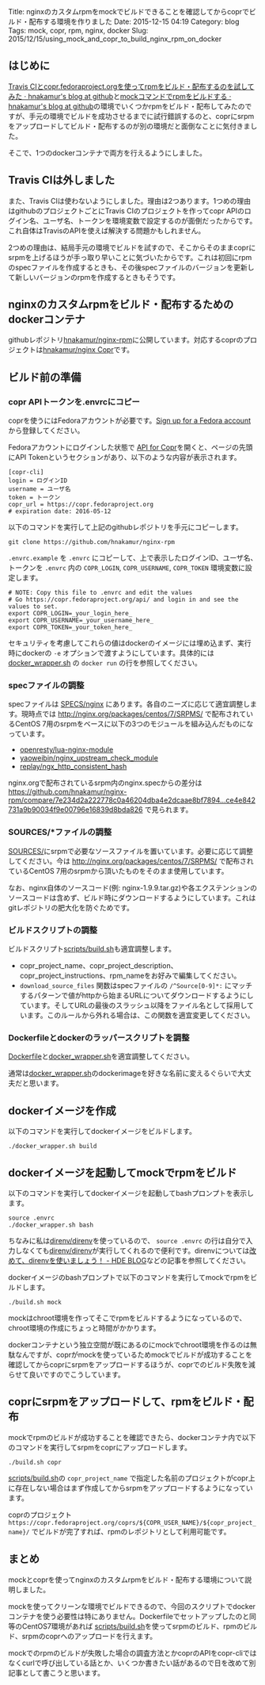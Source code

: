 Title: nginxのカスタムrpmをmockでビルドできることを確認してからcoprでビルド・配布する環境を作りました
Date: 2015-12-15 04:19
Category: blog
Tags: mock, copr, rpm, nginx, docker
Slug: 2015/12/15/using_mock_and_copr_to_build_nginx_rpm_on_docker

## はじめに
[Travis CIとcopr.fedoraproject.orgを使ってrpmをビルド・配布するのを試してみた · hnakamur's blog at github](/blog/2015/11/26/use_travis_and_copr_to_build_and_host_rpm/)と[mockコマンドでrpmをビルドする · hnakamur's blog at github](/blog/2015/12/05/build_rpm_with_mock/)の環境でいくつかrpmをビルド・配布してみたのですが、手元の環境でビルドを成功させるまでに試行錯誤するのと、coprにsrpmをアップロードしてビルド・配布するのが別の環境だと面倒なことに気付きました。

そこで、1つのdockerコンテナで両方を行えるようにしました。

## Travis CIは外しました
また、Travis CIは使わないようにしました。理由は2つあります。1つめの理由はgithubのプロジェクトごとにTravis CIのプロジェクトを作ってcopr APIのログイン名、ユーザ名、トークンを環境変数で設定するのが面倒だったからです。これ自体はTravisのAPIを使えば解決する問題かもしれません。

2つめの理由は、結局手元の環境でビルドを試すので、そこからそのままcoprにsrpmを上げるほうが手っ取り早いことに気づいたからです。これは初回にrpmのspecファイルを作成するときも、その後specファイルのバージョンを更新して新しいバージョンのrpmを作成するときもそうです。

## nginxのカスタムrpmをビルド・配布するためのdockerコンテナ

githubレポジトリ[hnakamur/nginx-rpm](https://github.com/hnakamur/nginx-rpm)に公開しています。対応するcoprのプロジェクトは[hnakamur/nginx Copr](https://copr.fedoraproject.org/coprs/hnakamur/nginx/)です。

## ビルド前の準備
### copr APIトークンを.envrcにコピー
coprを使うにはFedoraアカウントが必要です。[Sign up for a Fedora account](https://admin.fedoraproject.org/accounts/user/new) から登録してください。

Fedoraアカウントにログインした状態で [API for Copr](https://copr.fedoraproject.org/api/)を開くと、ページの先頭にAPI Tokenというセクションがあり、以下のような内容が表示されます。

```
[copr-cli]
login = ログインID
username = ユーザ名
token = トークン
copr_url = https://copr.fedoraproject.org
# expiration date: 2016-05-12
```

以下のコマンドを実行して上記のgithubレポジトリを手元にコピーします。

```
git clone https://github.com/hnakamur/nginx-rpm
```

`.envrc.example` を `.envrc` にコピーして、上で表示したログインID、ユーザ名、トークンを `.envrc` 内の `COPR_LOGIN`, `COPR_USERNAME`, `COPR_TOKEN` 環境変数に設定します。

```
# NOTE: Copy this file to .envrc and edit the values
# Go https://copr.fedoraproject.org/api/ and login in and see the values to set.
export COPR_LOGIN=_your_login_here_
export COPR_USERNAME=_your_username_here_
export COPR_TOKEN=_your_token_here_
```

セキュリティを考慮してこれらの値はdockerのイメージには埋め込まず、実行時にdockerの `-e` オプションで渡すようにしています。具体的には [docker_wrapper.sh](https://github.com/hnakamur/nginx-rpm/blob/master/docker_wrapper.sh) の `docker run` の行を参照してください。

### specファイルの調整

specファイルは [SPECS/nginx](https://github.com/hnakamur/nginx-rpm/blob/master/SPECS/nginx.spec) にあります。各自のニーズに応じて適宜調整します。現時点では http://nginx.org/packages/centos/7/SRPMS/ で配布されているCentOS 7用のsrpmをベースに以下の3つのモジュールを組み込んだものになっています。

* [openresty/lua-nginx-module](https://github.com/openresty/lua-nginx-module)
* [yaoweibin/nginx_upstream_check_module](https://github.com/yaoweibin/nginx_upstream_check_module)
* [replay/ngx_http_consistent_hash](https://github.com/replay/ngx_http_consistent_hash)

nginx.orgで配布されているsrpm内のnginx.specからの差分は https://github.com/hnakamur/nginx-rpm/compare/7e234d2a222778c0a46204dba4e2dcaae8bf7894...ce4e842731a9b90034f9e00796e16839d8bda826 で見られます。

### SOURCES/*ファイルの調整

[SOURCES/](https://github.com/hnakamur/nginx-rpm/tree/master/SOURCES)にsrpmで必要なソースファイルを置いています。必要に応じて調整してください。今は http://nginx.org/packages/centos/7/SRPMS/ で配布されているCentOS 7用のsrpmから頂いたものをそのまま使用しています。

なお、nginx自体のソースコード(例: nginx-1.9.9.tar.gz)や各エクステンションのソースコードは含めず、ビルド時にダウンロードするようにしています。これはgitレポジトリの肥大化を防ぐためです。

### ビルドスクリプトの調整

ビルドスクリプト[scripts/build.sh](https://github.com/hnakamur/nginx-rpm/blob/master/scripts/build.sh)も適宜調整します。

* copr_project_name、copr_project_description、copr_project_instructions、rpm_nameをお好みで編集してください。
* `download_source_files` 関数はspecファイルの `/^Source[0-9]*:` にマッチするパターンで値がhttpから始まるURLについてダウンロードするようにしています。そしてURLの最後のスラッシュ以降をファイル名として採用しています。このルールから外れる場合は、この関数を適宜変更してください。

### Dockerfileとdockerのラッパースクリプトを調整

[Dockerfile](https://github.com/hnakamur/nginx-rpm/blob/master/Dockerfile)と[docker_wrapper.sh](https://github.com/hnakamur/nginx-rpm/blob/master/docker_wrapper.sh)を適宜調整してください。

通常は[docker_wrapper.sh](https://github.com/hnakamur/nginx-rpm/blob/fa051c195e030c2e7f247fa258c6fad1ef9f0dde/docker_wrapper.sh)のdockerimageを好きな名前に変えるぐらいで大丈夫だと思います。

## dockerイメージを作成

以下のコマンドを実行してdockerイメージをビルドします。

```
./docker_wrapper.sh build
```

## dockerイメージを起動してmockでrpmをビルド

以下のコマンドを実行してdockerイメージを起動してbashプロンプトを表示します。

```
source .envrc
./docker_wrapper.sh bash
```

ちなみに私は[direnv/direnv](https://github.com/direnv/direnv)を使っているので、 `source .envrc` の行は自分で入力しなくても[direnv/direnv](https://github.com/direnv/direnv)が実行してくれるので便利です。direnvについては[改めて、direnvを使いましょう！ - HDE BLOG](http://blog.hde.co.jp/entry/2015/02/27/182117)などの記事を参照してください。

dockerイメージのbashプロンプトで以下のコマンドを実行してmockでrpmをビルドします。


```
./build.sh mock
```

mockはchroot環境を作ってそこでrpmをビルドするようになっているので、chroot環境の作成にちょっと時間がかかります。

dockerコンテナという独立空間が既にあるのにmockでchroot環境を作るのは無駄なんですが、coprがmockを使っているためmockでビルドが成功することを確認してからcoprにsrpmをアップロードするほうが、coprでのビルド失敗を減らせて良いですのでこうしています。


## coprにsrpmをアップロードして、rpmをビルド・配布

mockでrpmのビルドが成功することを確認できたら、dockerコンテナ内で以下のコマンドを実行してsrpmをcoprにアップロードします。

```
./build.sh copr
```

[scripts/build.sh](https://github.com/hnakamur/nginx-rpm/blob/master/scripts/build.sh)の `copr_project_name` で指定した名前のプロジェクトがcopr上に存在しない場合はまず作成してからsrpmをアップロードするようになっています。

coprのプロジェクト `https://copr.fedoraproject.org/coprs/${COPR_USER_NAME}/${copr_project_name}/` でビルドが完了すれば、rpmのレポジトリとして利用可能です。

## まとめ
mockとcoprを使ってnginxのカスタムrpmをビルド・配布する環境について説明しました。

mockを使ってクリーンな環境でビルドできるので、今回のスクリプトでdockerコンテナを使う必要性は特にありません。Dockerfileでセットアップしたのと同等のCentOS7環境があれば [scripts/build.sh](https://github.com/hnakamur/nginx-rpm/blob/master/scripts/build.sh)を使ってsrpmのビルド、rpmのビルド、srpmのcoprへのアップロードを行えます。

mockでのrpmのビルドが失敗した場合の調査方法とかcoprのAPIをcopr-cliではなくcurlで呼び出している話とか、いくつか書きたい話があるので日を改めて別記事として書こうと思います。
